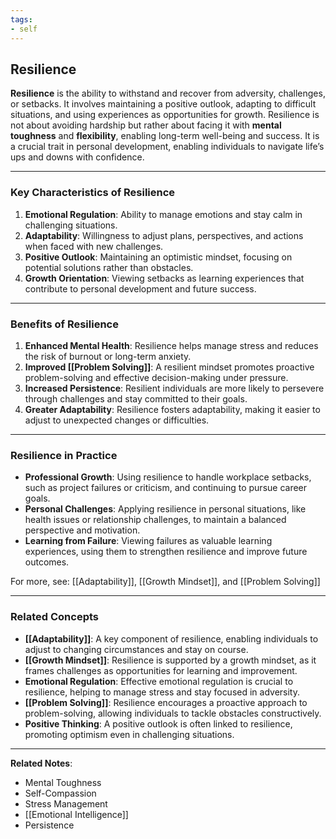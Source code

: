 ```yaml
---
tags:
- self
---
```


## Resilience

**Resilience** is the ability to withstand and recover from adversity, challenges, or setbacks. It involves maintaining a positive outlook, adapting to difficult situations, and using experiences as opportunities for growth. Resilience is not about avoiding hardship but rather about facing it with **mental toughness** and **flexibility**, enabling long-term well-being and success. It is a crucial trait in personal development, enabling individuals to navigate life’s ups and downs with confidence.

---

### Key Characteristics of Resilience

1. **Emotional Regulation**: Ability to manage emotions and stay calm in challenging situations.
2. **Adaptability**: Willingness to adjust plans, perspectives, and actions when faced with new challenges.
3. **Positive Outlook**: Maintaining an optimistic mindset, focusing on potential solutions rather than obstacles.
4. **Growth Orientation**: Viewing setbacks as learning experiences that contribute to personal development and future success.

---

### Benefits of Resilience

1. **Enhanced Mental Health**: Resilience helps manage stress and reduces the risk of burnout or long-term anxiety.
2. **Improved [[Problem Solving]]**: A resilient mindset promotes proactive problem-solving and effective decision-making under pressure.
3. **Increased Persistence**: Resilient individuals are more likely to persevere through challenges and stay committed to their goals.
4. **Greater Adaptability**: Resilience fosters adaptability, making it easier to adjust to unexpected changes or difficulties.

---

### Resilience in Practice

- **Professional Growth**: Using resilience to handle workplace setbacks, such as project failures or criticism, and continuing to pursue career goals.
- **Personal Challenges**: Applying resilience in personal situations, like health issues or relationship challenges, to maintain a balanced perspective and motivation.
- **Learning from Failure**: Viewing failures as valuable learning experiences, using them to strengthen resilience and improve future outcomes.

For more, see: [[Adaptability]], [[Growth Mindset]], and [[Problem Solving]]

---

### Related Concepts

- **[[Adaptability]]**: A key component of resilience, enabling individuals to adjust to changing circumstances and stay on course.
- **[[Growth Mindset]]**: Resilience is supported by a growth mindset, as it frames challenges as opportunities for learning and improvement.
- **Emotional Regulation**: Effective emotional regulation is crucial to resilience, helping to manage stress and stay focused in adversity.
- **[[Problem Solving]]**: Resilience encourages a proactive approach to problem-solving, allowing individuals to tackle obstacles constructively.
- **Positive Thinking**: A positive outlook is often linked to resilience, promoting optimism even in challenging situations.

---

**Related Notes**:
- Mental Toughness
- Self-Compassion
- Stress Management
- [[Emotional Intelligence]]
- Persistence
